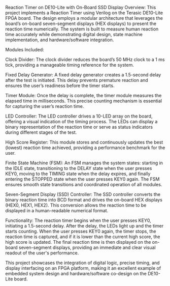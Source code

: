 Reaction Timer on DE10-Lite with On-Board SSD Display
Overview:
This project implements a Reaction Timer using Verilog on the Terasic DE10-Lite FPGA board. The design employs a modular architecture that leverages the board’s on-board seven-segment displays (HEX displays) to present the reaction time numerically. The system is built to measure human reaction time accurately while demonstrating digital design, state machine implementation, and hardware/software integration.

Modules Included:

Clock Divider:
The clock divider reduces the board’s 50 MHz clock to a 1 ms tick, providing a manageable timing reference for the system.

Fixed Delay Generator:
A fixed delay generator creates a 1.5-second delay after the test is initiated. This delay prevents premature reaction and ensures the user’s readiness before the timer starts.

Timer Module:
Once the delay is complete, the timer module measures the elapsed time in milliseconds. This precise counting mechanism is essential for capturing the user’s reaction time.

LED Controller:
The LED controller drives a 10-LED array on the board, offering a visual indication of the timing process. The LEDs can display a binary representation of the reaction time or serve as status indicators during different stages of the test.

High Score Register:
This module stores and continuously updates the best (lowest) reaction time achieved, providing a performance benchmark for the user.

Finite State Machine (FSM):
An FSM manages the system states: starting in the IDLE state, transitioning to the DELAY state when the user presses KEY0, moving to the TIMING state when the delay expires, and finally entering the STOPPED state when the user presses KEY0 again. The FSM ensures smooth state transitions and coordinated operation of all modules.

Seven-Segment Display (SSD) Controller:
The SSD controller converts the binary reaction time into BCD format and drives the on-board HEX displays (HEX0, HEX1, HEX2). This conversion allows the reaction time to be displayed in a human-readable numerical format.

Functionality:
The reaction timer begins when the user presses KEY0, initiating a 1.5-second delay. After the delay, the LEDs light up and the timer starts counting. When the user presses KEY0 again, the timer stops, the reaction time is captured, and if it is lower than the current high score, the high score is updated. The final reaction time is then displayed on the on-board seven-segment displays, providing an immediate and clear visual readout of the user's performance.

This project showcases the integration of digital logic, precise timing, and display interfacing on an FPGA platform, making it an excellent example of embedded system design and hardware/software co-design on the DE10-Lite board.
